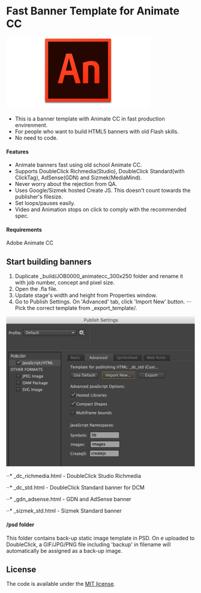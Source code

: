 Fast Banner Template for Animate CC
=======================

![Animate CC](etc/animatecc.png)


* This is a banner template with Animate CC in fast production envirenment.
* For people who want to build HTML5 banners with old Flash skills.
* No need to code.

#### Features

* Animate banners fast using old school Animate CC.
* Supports DoubleClick Richmedia(Studio), DoubleClick Standard(with ClickTag), AdSense(GDN) and Sizmek(MediaMind).
* Never worry about the rejection from QA.
* Uses Google/Sizmek hosted Create JS. This doesn't count towards the publisher's filesize.
* Set loops/pauses easily.
* Video and Animation stops on click to comply with the recommended spec.

#### Requirements

Adobe Animate CC

Start building banners
---------------------------------------
1. Duplicate _build/JOB0000_animatecc_300x250 folder and rename it with job number, concept and pixel size.
2. Open the .fla file. 
3. Update stage's width and height from Properties window.
4. Go to Publish Settings. On 'Advanced' tab, click 'Import New' button.
⋅⋅⋅ Pick the correct template from _export_template/.

![Animate CC](etc/animatecc_publish.png)

⋅⋅* _dc_richmedia.html - DoubleClick Studio Richmedia

⋅⋅* _dc_std.html - DoubleClick Standard banner for DCM

⋅⋅* _gdn_adsense.html - GDN and AdSense banner

⋅⋅* _sizmek_std.html - Sizmek Standard banner


#### /psd folder
This folder contains back-up static image template in PSD. 
On e uploaded to DoubleClick, a GIF/JPG/PNG file including 'backup' in filename will automatically be assigned as a back-up image.

License
---------------------------------------

The code is available under the [MIT license](LICENSE.md).
